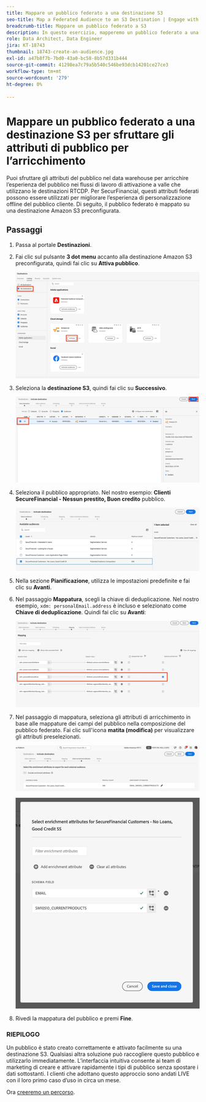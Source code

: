 ```yaml
---
title: Mappare un pubblico federato a una destinazione S3
seo-title: Map a Federated Audience to an S3 Destination | Engage with audiences directly from your data warehouse using Federated Audience Composition
breadcrumb-title: Mappare un pubblico federato a S3
description: In questo esercizio, mapperemo un pubblico federato a una destinazione Real-Time CDP a valle per supportare un’esperienza offline personalizzata.
role: Data Architect, Data Engineer
jira: KT-18743
thumbnail: 18743-create-an-audience.jpg
exl-id: a47b8f7b-7bd0-43a0-bc58-8b57d331b444
source-git-commit: 41298ea7c79a5b540c546be93dcb14201ce27ce3
workflow-type: tm+mt
source-wordcount: '279'
ht-degree: 0%

---
```


# Mappare un pubblico federato a una destinazione S3 per sfruttare gli attributi di pubblico per l’arricchimento

Puoi sfruttare gli attributi del pubblico nel data warehouse per arricchire l’esperienza del pubblico nei flussi di lavoro di attivazione a valle che utilizzano le destinazioni RTCDP. Per SecurFinancial, questi attributi federati possono essere utilizzati per migliorare l’esperienza di personalizzazione offline del pubblico cliente. Di seguito, il pubblico federato è mappato su una destinazione Amazon S3 preconfigurata.

## Passaggi

1. Passa al portale **Destinazioni**.

2. Fai clic sul pulsante **3 dot menu** accanto alla destinazione Amazon S3 preconfigurata, quindi fai clic su **Attiva pubblico**.

   ![activate-audiences](assets/activate-audiences.png)

3. Seleziona la **destinazione S3**, quindi fai clic su **Successivo**.

   ![select-s3-destination](assets/select-s3-destination.png)

4. Seleziona il pubblico appropriato. Nel nostro esempio: **Clienti SecureFinancial - Nessun prestito, Buon credito** pubblico.

   ![select-s3-audience](assets/select-s3-audience.png)

5. Nella sezione **Pianificazione**, utilizza le impostazioni predefinite e fai clic su **Avanti**.

6. Nel passaggio **Mappatura**, scegli la chiave di deduplicazione. Nel nostro esempio, `xdm: personalEmail.address` è incluso e selezionato come **Chiave di deduplicazione**. Quindi fai clic su **Avanti**:

   ![chiave di deduplicazione](assets/deduplication-key.png)

7. Nel passaggio di mappatura, seleziona gli attributi di arricchimento in base alle mappature dei campi del pubblico nella composizione del pubblico federato. Fai clic sull&#39;icona **matita (modifica)** per visualizzare gli attributi preselezionati.

   ![modifica-attributi](assets/edit-attributes.png)

   ![final-attributes](assets/final-attribution.png)

8. Rivedi la mappatura del pubblico e premi **Fine**.

### RIEPILOGO

Un pubblico è stato creato correttamente e attivato facilmente su una destinazione S3. Qualsiasi altra soluzione può raccogliere questo pubblico e utilizzarlo immediatamente. L’interfaccia intuitiva consente ai team di marketing di creare e attivare rapidamente i tipi di pubblico senza spostare i dati sottostanti. I clienti che adottano questo approccio sono andati LIVE con il loro primo caso d’uso in circa un mese.


Ora [creeremo un percorso](build-journey-federated-audience.md).
